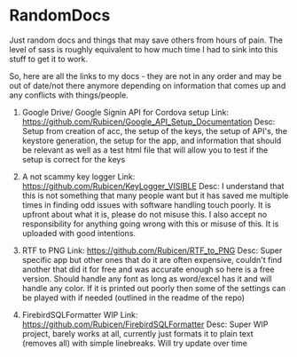 # RandomDocs
Just random docs and things that may save others from hours of pain. The level of sass is roughly equivalent to how much time I had to sink into this stuff to get it to work. 


So, here are all the links to my docs - they are not in any order and may be out of date/not there anymore depending on information that comes up and any conflicts with things/people.

1. Google Drive/ Google Signin API for Cordova setup
     Link: https://github.com/Rubicen/Google_API_Setup_Documentation
     Desc: Setup from creation of acc, the setup of the keys, the setup of API's, the keystore generation, the setup for the app, and 
     information that should be relevant as well as a test html file that will allow you to test if the setup is correct for the keys 

2. A not scammy key logger
     Link: https://github.com/Rubicen/KeyLogger_VISIBLE
     Desc: I understand that this is not something that many people want but it has saved me multiple times in finding odd issues with
     software handling touch poorly. It is upfront about what it is, please do not misuse this. I also accept no responsibility for
     anything going wrong with this or misuse of this. It is uploaded with good intentions.

3. RTF to PNG
     Link: https://github.com/Rubicen/RTF_to_PNG
     Desc: Super specific app but other ones that do it are often expensive, couldn't find another that did it for free and was accurate
     enough so here is a free version. Should handle any font as long as word/excel has it and will handle any color. If it is printed out
     poorly then some of the settings can be played with if needed (outlined in the readme of the repo)

4. FirebirdSQLFormatter WIP
     Link: https://github.com/Rubicen/FirebirdSQLFormatter
     Desc: Super WIP project, barely works at all, currently just formats it to plain text (removes all) with simple linebreaks. 
     Will try update over time
